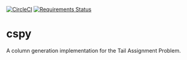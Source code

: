 [![CircleCI](https://circleci.com/gh/torressa/cspy/tree/master.svg?style=svg&circle-token=910e28b03dd0d32967fae038a3cf28b6cdf56334)](https://circleci.com/gh/torressa/cspy/tree/master)
[![Requirements Status](https://requires.io/github/torressa/jpath/requirements.svg?branch=master)](https://requires.io/github/torressa/jpath/requirements/?branch=master)

# cspy

A column generation implementation for the Tail Assignment Problem.

